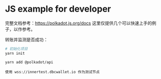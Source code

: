 # JS example for developer

完整文档参考：https://polkadot.js.org/docs 这里仅提供几个可以快速上手的例子，以作参考。

转账并监测是否成功：



```bash
# 初始化项目
yarn init

yarn add @polkadot/api
```

```
使用 wss://innertest.dbcwallet.io 作为测试节点
```







